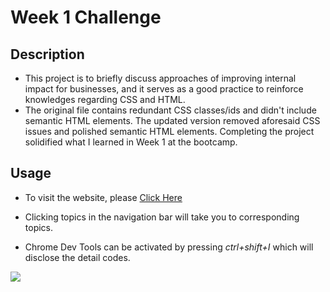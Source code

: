 # Week 1 Challenge 

## Description
* This project is to briefly discuss approaches of improving internal impact for businesses, and it serves as a good practice to reinforce knowledges regarding CSS and HTML.
* The original file contains redundant CSS classes/ids and didn't include semantic HTML elements. The updated version removed aforesaid CSS issues and polished semantic HTML elements. Completing the project solidified what I learned in Week 1 at the bootcamp.

## Usage
* To visit the website, please [Click Here](https://jabezli.github.io/my-sos/#social-media-marketing)

* Clicking topics in the navigation bar will take you to corresponding topics.

* Chrome Dev Tools can be activated by pressing *ctrl+shift+I* which will disclose the detail codes.

![](/assets/images/Screenshot.png)
